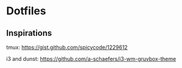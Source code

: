 # Dotfiles

## Inspirations

tmux:
https://gist.github.com/spicycode/1229612

i3 and dunst:
https://github.com/a-schaefers/i3-wm-gruvbox-theme
